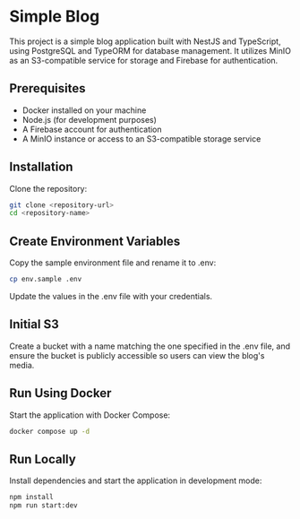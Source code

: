 # Simple Blog

This project is a simple blog application built with NestJS and TypeScript, using PostgreSQL and TypeORM for database management. It utilizes MinIO as an S3-compatible service for storage and Firebase for authentication.

## Prerequisites

- Docker installed on your machine
- Node.js (for development purposes)
- A Firebase account for authentication
- A MinIO instance or access to an S3-compatible storage service

## Installation

Clone the repository:

```bash
git clone <repository-url>
cd <repository-name>
```

## Create Environment Variables

Copy the sample environment file and rename it to .env:

```bash
cp env.sample .env
```

Update the values in the .env file with your credentials.

## Initial S3

Create a bucket with a name matching the one specified in the .env file, and ensure the bucket is publicly accessible so users can view the blog's media.

## Run Using Docker

Start the application with Docker Compose:

```bash
docker compose up -d
```

## Run Locally

Install dependencies and start the application in development mode:

```bash
npm install
npm run start:dev
```
